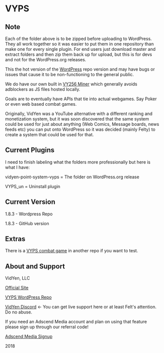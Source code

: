 # VYPS

Note
------------
Each of the folder above is to be zipped before uploading to WordPress. They all work together so it was easier to put them in one repository than make one for every single plugin. For end users just download master and extract folders and then zip them back up for upload, but this is for devs and not for the WordPress.org releases.

This the hot version of the [WordPress](https://wordpress.org/plugins/vidyen-point-system-vyps/) repo version and may have bugs or issues that cause it to be non-functioning to the general public.

We do have our own built in [VY256 Miner](https://github.com/VidYen/webminerpool) which generally avoids adblockers as JS files hosted locally.

Goals are to eventually have APIs that tie into actual webgames. Say Poker or even web based combat games.

Originally, VidYen was a YouTube alternative with a different ranking and monetization system, but it was soon discovered that the same system could be used for just about anything (Web Comics, Message boards, news feeds etc) you can put onto WordPress so it was decided (mainly Felty) to create a system that could be used for that.

Current Plugins
--------

I need to finish labeling what the folders more professionally but here is what I have:

vidyen-point-system-vyps = The folder on WordPress.org release

VYPS_un = Uninstall plugin

Current Version
--------
1.8.3 - Wordpress Repo

1.8.3 - GitHub version

Extras
--------
There is a [VYPS combat game](https://github.com/VidYen/VYPS-combat-game) in another repo if you want to test.


About and Support
--------

VidYen, LLC

[Official Site](https://www.vidyen.com/)

[VYPS WordPress Repo](https://wordpress.org/plugins/vidyen-point-system-vyps/)

[VidYen Discord](https://discord.gg/6svN5sS) <- You can get live support here or at least Felt's attention. Do no abuse.

If you need an Adscend Media account and plan on using that feature please sign up through our referral code!

[Adscend Media Signup](https://adscendmedia.com/apply.php?refer=113812)


2018
